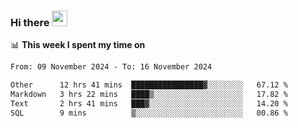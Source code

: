 ### Hi there <a href="https://www.gautamkrishnar.com/"><img src="https://media.giphy.com/media/hvRJCLFzcasrR4ia7z/giphy.gif" width="25px"></a>

📊 **This week I spent my time on**

<!--START_SECTION:waka-->

```txt
From: 09 November 2024 - To: 16 November 2024

Other      12 hrs 41 mins  ████████████████▓░░░░░░░░   67.12 %
Markdown   3 hrs 22 mins   ████▒░░░░░░░░░░░░░░░░░░░░   17.82 %
Text       2 hrs 41 mins   ███▓░░░░░░░░░░░░░░░░░░░░░   14.20 %
SQL        9 mins          ▒░░░░░░░░░░░░░░░░░░░░░░░░   00.86 %
```

<!--END_SECTION:waka-->
